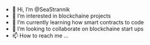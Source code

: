 - 👋 Hi, I’m @SeaStrannik
- 👀 I’m interested in blockchaine projects
- 🌱 I’m currently learning how smart contracts to code
- 💞️ I’m looking to collaborate on blockchaine start ups
- 📫 How to reach me ...

<!---
SeaStrannik/SeaStrannik is a ✨ special ✨ repository because its `README.md` (this file) appears on your GitHub profile.
You can click the Preview link to take a look at your changes.
--->
